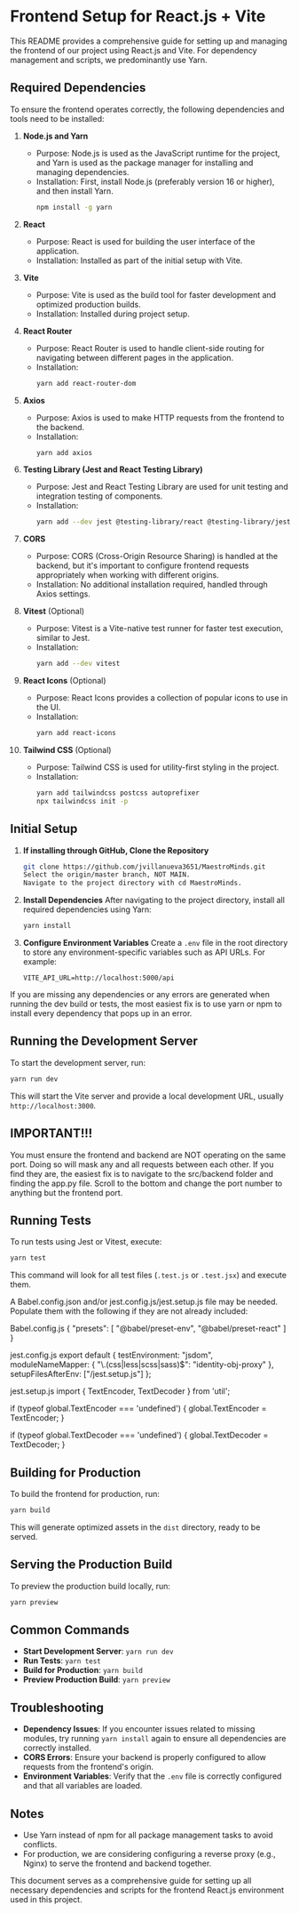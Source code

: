 # Frontend Setup for React.js + Vite

This README provides a comprehensive guide for setting up and managing the frontend of our project using React.js and Vite. For dependency management and scripts, we predominantly use Yarn.

## Required Dependencies

To ensure the frontend operates correctly, the following dependencies and tools need to be installed:

1. **Node.js and Yarn**
   - Purpose: Node.js is used as the JavaScript runtime for the project, and Yarn is used as the package manager for installing and managing dependencies.
   - Installation: First, install Node.js (preferably version 16 or higher), and then install Yarn.
     ```sh
     npm install -g yarn
     ```

2. **React**
   - Purpose: React is used for building the user interface of the application.
   - Installation: Installed as part of the initial setup with Vite.

3. **Vite**
   - Purpose: Vite is used as the build tool for faster development and optimized production builds.
   - Installation: Installed during project setup.

4. **React Router**
   - Purpose: React Router is used to handle client-side routing for navigating between different pages in the application.
   - Installation:
     ```sh
     yarn add react-router-dom
     ```

5. **Axios**
   - Purpose: Axios is used to make HTTP requests from the frontend to the backend.
   - Installation:
     ```sh
     yarn add axios
     ```

6. **Testing Library (Jest and React Testing Library)**
   - Purpose: Jest and React Testing Library are used for unit testing and integration testing of components.
   - Installation:
     ```sh
     yarn add --dev jest @testing-library/react @testing-library/jest-dom
     ```

7. **CORS**
   - Purpose: CORS (Cross-Origin Resource Sharing) is handled at the backend, but it's important to configure frontend requests appropriately when working with different origins.
   - Installation: No additional installation required, handled through Axios settings.

8. **Vitest** (Optional)
   - Purpose: Vitest is a Vite-native test runner for faster test execution, similar to Jest.
   - Installation:
     ```sh
     yarn add --dev vitest
     ```

9. **React Icons** (Optional)
   - Purpose: React Icons provides a collection of popular icons to use in the UI.
   - Installation:
     ```sh
     yarn add react-icons
     ```

10. **Tailwind CSS** (Optional)
    - Purpose: Tailwind CSS is used for utility-first styling in the project.
    - Installation:
      ```sh
      yarn add tailwindcss postcss autoprefixer
      npx tailwindcss init -p
      ```

## Initial Setup

1. **If installing through GitHub, Clone the Repository**
   ```sh
   git clone https://github.com/jvillanueva3651/MaestroMinds.git
   Select the origin/master branch, NOT MAIN.
   Navigate to the project directory with cd MaestroMinds.
   ```

2. **Install Dependencies**
   After navigating to the project directory, install all required dependencies using Yarn:
   ```sh
   yarn install
   ```

3. **Configure Environment Variables**
   Create a `.env` file in the root directory to store any environment-specific variables such as API URLs. For example:
   ```env
   VITE_API_URL=http://localhost:5000/api
   ```

If you are missing any dependencies or any errors are generated when running the dev build or tests, the most easiest fix is to use yarn or npm to install every dependency that pops up in an error.

## Running the Development Server

To start the development server, run:
```sh
yarn run dev
```
This will start the Vite server and provide a local development URL, usually `http://localhost:3000`.

## IMPORTANT!!!
You must ensure the frontend and backend are NOT operating on the same port. Doing so will mask any and all requests between each other. If you find they are, the easiest fix is to navigate to the src/backend folder and finding the app.py file. Scroll to the bottom and change the port number to anything but the frontend port.

## Running Tests

To run tests using Jest or Vitest, execute:
```sh
yarn test
```
This command will look for all test files (`.test.js` or `.test.jsx`) and execute them.

A Babel.config.json and/or jest.config.js/jest.setup.js file may be needed. Populate them with the following if they are not already included:

Babel.config.js
{
    "presets": [
      "@babel/preset-env",
      "@babel/preset-react"
    ]
  }
  
jest.config.js
export default {
  testEnvironment: "jsdom",
  moduleNameMapper: {
    "\\.(css|less|scss|sass)$": "identity-obj-proxy"
  },
  setupFilesAfterEnv: ["<rootDir>/jest.setup.js"]
};

jest.setup.js
import { TextEncoder, TextDecoder } from 'util';

if (typeof global.TextEncoder === 'undefined') {
  global.TextEncoder = TextEncoder;
}

if (typeof global.TextDecoder === 'undefined') {
  global.TextDecoder = TextDecoder;
}


## Building for Production

To build the frontend for production, run:
```sh
yarn build
```
This will generate optimized assets in the `dist` directory, ready to be served.

## Serving the Production Build

To preview the production build locally, run:
```sh
yarn preview
```

## Common Commands

- **Start Development Server**: `yarn run dev`
- **Run Tests**: `yarn test`
- **Build for Production**: `yarn build`
- **Preview Production Build**: `yarn preview`

## Troubleshooting

- **Dependency Issues**: If you encounter issues related to missing modules, try running `yarn install` again to ensure all dependencies are correctly installed.
- **CORS Errors**: Ensure your backend is properly configured to allow requests from the frontend's origin.
- **Environment Variables**: Verify that the `.env` file is correctly configured and that all variables are loaded.

## Notes

- Use Yarn instead of npm for all package management tasks to avoid conflicts.
- For production, we are considering configuring a reverse proxy (e.g., Nginx) to serve the frontend and backend together.

This document serves as a comprehensive guide for setting up all necessary dependencies and scripts for the frontend React.js environment used in this project.
